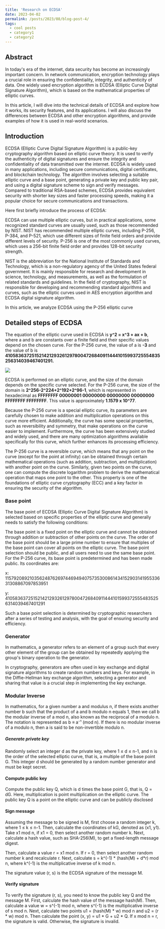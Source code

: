 ```yaml
---
title: 'Research on ECDSA'
date: 2023-04-02
permalink: /posts/2023/08/blog-post-4/
tags:
  - cool posts
  - category1
  - category2
---
```


## Abstract
In today's era of the internet, data security has become an increasingly important concern. In network communication, encryption technology plays a crucial role in ensuring the confidentiality, integrity, and authenticity of data. One widely used encryption algorithm is ECDSA (Elliptic Curve Digital Signature Algorithm), which is based on the mathematical properties of elliptic curves.

In this article, I will dive into the technical details of ECDSA and explore how it works, its security features, and its applications. I will also discuss the differences between ECDSA and other encryption algorithms, and provide examples of how it is used in real-world scenarios.
## Introduction
ECDSA (Elliptic Curve Digital Signature Algorithm) is a public-key cryptography algorithm based on elliptic curve theory. It is used to verify the authenticity of digital signatures and ensure the integrity and confidentiality of data transmitted over the internet. ECDSA is widely used in many applications, including secure communications, digital certificates, and blockchain technology. The algorithm involves selecting a suitable elliptic curve and a base point, generating a private key and public key pair, and using a digital signature scheme to sign and verify messages. Compared to traditional RSA-based schemes, ECDSA provides equivalent security with shorter key sizes and faster processing speeds, making it a popular choice for secure communications and transactions.


Here first briefly introduce the process of ECDSA:


ECDSA can use multiple elliptic curves, but in practical applications, some recognized standard curves are usually used, such as those recommended by NIST. NIST has recommended multiple elliptic curves, including P-256, P-384, and P-521, which use different sizes of finite field orders and provide different levels of security. P-256 is one of the most commonly used curves, which uses a 256-bit finite field order and provides 128-bit security strength.

NIST is the abbreviation for the National Institute of Standards and Technology, which is a non-regulatory agency of the United States federal government. It is mainly responsible for research and development in science, technology, and measurements, as well as the formulation of related standards and guidelines. In the field of cryptography, NIST is responsible for developing and recommending standard algorithms and curves, such as the elliptic curves used in AES encryption algorithm and ECDSA digital signature algorithm.

In this article, we analyze ECDSA using the P-256 elliptic curve


## Detailed steps of ECDSA
The equation of the elliptic curve used in ECDSA is **y^2 = x^3 + ax + b**, where a and b are constants over a finite field and their specific values depend on the chosen curve. For the P-256 curve, the value of a is **-3** and the value of b is **41058363725152142129326129780047268409114441015993725554835256314039467401291.**

 ![](https://malware.news/uploads/default/original/2X/f/f7507cb1f926e02e63512b84b024ef24f32bfab0.png)

ECDSA is performed on an elliptic curve, and the size of the domain depends on the specific curve selected. For the P-256 curve, the size of the domain is **2^256-2^224+2^192+2^96-1**, which is represented in hexadecimal as **FFFFFFFF 00000001 00000000 00000000 00000000 FFFFFFFF FFFFFFFF**. This value is approximately **1.1579 x 10^77**.

Because the P-256 curve is a special elliptic curve, its parameters are carefully chosen to make addition and multiplication operations on this curve more efficient. Additionally, the curve has some special properties, such as reversibility and symmetry, that make operations on the curve easier to implement. Furthermore, the curve has been extensively studied and widely used, and there are many optimization algorithms available specifically for this curve, which further enhances its processing efficiency.

The P-256 curve is a reversible curve, which means that any point on the curve (except for the point at infinity) can be obtained through certain mathematical operations (such as addition, subtraction, and multiplication) with another point on the curve. Similarly, given two points on the curve, one can compute the discrete logarithm problem to derive the mathematical operation that maps one point to the other. This property is one of the foundations of elliptic curve cryptography (ECC) and a key factor in ensuring the security of the algorithm.

### Base point

The base point of ECDSA (Elliptic Curve Digital Signature Algorithm) is selected based on specific properties of the elliptic curve and generally needs to satisfy the following conditions:

The base point is a fixed point on the elliptic curve and cannot be obtained through addition or subtraction of other points on the curve.
The order of the base point should be a large prime number to ensure that multiples of the base point can cover all points on the elliptic curve.
The base point selection should be public, and all users need to use the same base point.
For the P-256 curve, its base point is predetermined and has been made public. Its coordinates are:

x: 115792089210356248762697446949407573530086143415290314195533631308867097853951

y: 41058363725152142129326129780047268409114441015993725554835256314039467401291

Such a base point selection is determined by cryptographic researchers after a series of testing and analysis, with the goal of ensuring security and efficiency.

### Generator

In mathematics, a generator refers to an element of a group such that every other element of the group can be obtained by repeatedly applying the group's binary operation to the generator.

In cryptography, generators are often used in key exchange and digital signature algorithms to create random numbers and keys. For example, in the Diffie-Hellman key exchange algorithm, selecting a generator and sharing that value is a crucial step in implementing the key exchange.

### Modular Inverse

In mathematics, for a given number a and modulus n, if there exists another number b such that the product of a and b modulo n equals 1, then we call b the modular inverse of a mod n, also known as the reciprocal of a modulo n. The notation is represented as b ≡ a⁻¹ (mod n). If there is no modular inverse of a modulo n, then a is said to be non-invertible modulo n.

##### Generate private key
Randomly select an integer d as the private key, where 1 ≤ d ≤ n-1, and n is the order of the selected elliptic curve, that is, a multiple of the base point G. This integer d should be generated by a random number generator and must be kept secret.
#### Compute public key
Compute the public key Q, which is d times the base point G, that is, Q = dG. Here, multiplication is point multiplication on the elliptic curve. The public key Q is a point on the elliptic curve and can be publicly disclosed
#### Sign message
Assuming the message to be signed is M, first choose a random integer k, where 1 ≤ k ≤ n-1. Then, calculate the coordinates of kG, denoted as (x1, y1). Take x1 mod n, if x1 = 0, then select another random number k. Next, calculate a hash value, such as SHA-256(M), to get a fixed-length message digest.

Then, calculate a value r = x1 mod n. If r = 0, then select another random number k and recalculate r. Next, calculate s = k^(-1) * (hash(M) + d*r) mod n, where k^(-1) is the multiplicative inverse of k mod n.

The signature value (r, s) is the ECDSA signature of the message M.
#### Verify signature
To verify the signature (r, s), you need to know the public key Q and the message M. First, calculate the hash value of the message hash(M). Then, calculate a value w = s^(-1) mod n, where s^(-1) is the multiplicative inverse of s mod n. Next, calculate two points u1 = (hash(M) * w) mod n and u2 = (r * w) mod n. Then calculate the point (x, y) = u1 * G + u2 * Q. If x mod n = r, the signature is valid. Otherwise, the signature is invalid.